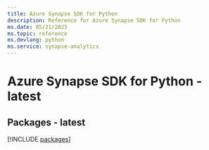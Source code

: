 ```yaml
---
title: Azure Synapse SDK for Python
description: Reference for Azure Synapse SDK for Python
ms.date: 05/21/2025
ms.topic: reference
ms.devlang: python
ms.service: synapse-analytics
---
```

# Azure Synapse SDK for Python - latest
## Packages - latest
[!INCLUDE [packages](synapse-index.md)]